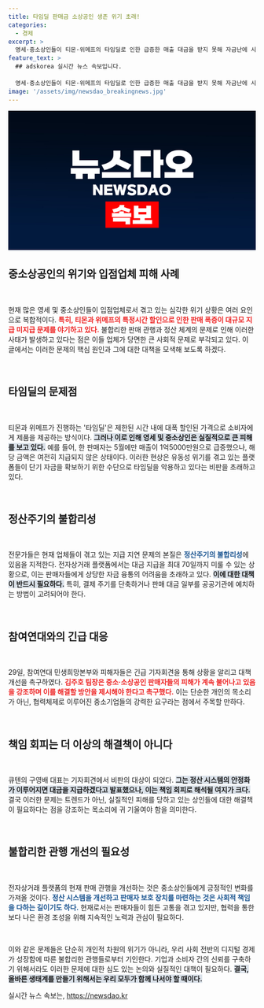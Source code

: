 ```yaml
---
title: 타임딜 판매금 소상공인 생존 위기 초래!
categories:
  - 경제
excerpt: >
  영세·중소상인들이 티몬·위메프의 타임딜로 인한 급증한 매출 대금을 받지 못해 자금난에 시달리고 있습니다. 불합리한 판매 관행을 개선하라는 목소리가 높아지고 있는 가운데, 피해자들은 대책 마련을 촉구하고 나섰습니다!
feature_text: >
  ## adskorea 실시간 뉴스 속보입니다.

  영세·중소상인들이 티몬·위메프의 타임딜로 인한 급증한 매출 대금을 받지 못해 자금난에 시달리고 있습니다. 불합리한 판매 관행을 개선하라는 목소리가 높아지고 있는 가운데, 피해자들은 대책 마련을 촉구하고 나섰습니다!
image: '/assets/img/newsdao_breakingnews.jpg'
---
```


<p><img src="/assets/img/newsdao_breakingnews.jpg" alt="adskorea 속보" /></p>

<h2 data-ke-size="size26">중소상공인의 위기와 입점업체 피해 사례</h2>

<p data-ke-size="size16">&nbsp;</p>

<p>현재 많은 영세 및 중소상인들이 입점업체로서 겪고 있는 심각한 위기 상황은 여러 요인으로 복합적이다. <b><span style="color: #ee2323;">특히, 티몬과 위메프의 특정시간 할인으로 인한 판매 폭증이 대규모 지급 미지급 문제를 야기하고 있다.</span></b> 불합리한 판매 관행과 정산 체계의 문제로 인해 이러한 사태가 발생하고 있다는 점은 이들 업체가 당면한 큰 사회적 문제로 부각되고 있다. 이 글에서는 이러한 문제의 핵심 원인과 그에 대한 대책을 모색해 보도록 하겠다.</p>

<p data-ke-size="size16">&nbsp;</p>

<h2 data-ke-size="size26">타임딜의 문제점</h2>

<p data-ke-size="size16">&nbsp;</p>

<p>티몬과 위메프가 진행하는 '타임딜'은 제한된 시간 내에 대폭 할인된 가격으로 소비자에게 제품을 제공하는 방식이다. <b><span style="background-color: #21538527;">그러나 이로 인해 영세 및 중소상인은 실질적으로 큰 피해를 보고 있다.</span></b> 예를 들어, 한 판매자는 5월에만 매출이 1억5000만원으로 급증했으나, 해당 금액은 여전히 지급되지 않은 상태이다. 이러한 현상은 유동성 위기를 겪고 있는 플랫폼들이 단기 자금을 확보하기 위한 수단으로 타임딜을 악용하고 있다는 비판을 초래하고 있다.</p>

<p data-ke-size="size16">&nbsp;</p>

<h2 data-ke-size="size26">정산주기의 불합리성</h2>

<p data-ke-size="size16">&nbsp;</p>

<p>전문가들은 현재 업체들이 겪고 있는 지급 지연 문제의 본질은 <b><span style="color: #1a5490;">정산주기의 불합리성</span></b>에 있음을 지적한다. 전자상거래 플랫폼에서는 대금 지급을 최대 70일까지 미룰 수 있는 상황으로, 이는 판매자들에게 상당한 자금 융통의 어려움을 초래하고 있다. <b><span style="background-color: #21538527;">이에 대한 대책이 반드시 필요하다.</span></b> 특히, 결제 주기를 단축하거나 판매 대금 일부를 공공기관에 예치하는 방법이 고려되어야 한다.</p>

<p data-ke-size="size16">&nbsp;</p>

<h2 data-ke-size="size26">참여연대와의 긴급 대응</h2>

<p data-ke-size="size16">&nbsp;</p>

<p>29일, 참여연대 민생희망본부와 피해자들은 긴급 기자회견을 통해 상황을 알리고 대책 개선을 촉구하였다. <b><span style="color: #ee2323;">김주호 팀장은 중소·소상공인 판매자들의 피해가 계속 불어나고 있음을 강조하며 이를 해결할 방안을 제시해야 한다고 촉구했다.</span></b> 이는 단순한 개인의 목소리가 아닌, 협력체제로 이루어진 중소기업들의 강력한 요구라는 점에서 주목할 만하다.</p>

<p data-ke-size="size16">&nbsp;</p>

<h2 data-ke-size="size26">책임 회피는 더 이상의 해결책이 아니다</h2>

<p data-ke-size="size16">&nbsp;</p>

<p>큐텐의 구영배 대표는 기자회견에서 비판의 대상이 되었다. <b><span style="background-color: #21538527;">그는 정산 시스템의 안정화가 이루어지면 대금을 지급하겠다고 발표했으나, 이는 책임 회피로 해석될 여지가 크다.</span></b> 결국 이러한 문제는 트렌드가 아닌, 실질적인 피해를 당하고 있는 상인들에 대한 해결책이 필요하다는 점을 강조하는 목소리에 귀 기울여야 함을 의미한다.</p>

<p data-ke-size="size16">&nbsp;</p>

<h2 data-ke-size="size26">불합리한 관행 개선의 필요성</h2>

<p data-ke-size="size16">&nbsp;</p>

<p>전자상거래 플랫폼의 현재 판매 관행을 개선하는 것은 중소상인들에게 긍정적인 변화를 가져올 것이다. <b><span style="color: #1a5490;">정산 시스템을 개선하고 판매자 보호 장치를 마련하는 것은 사회적 책임을 다하는 길이기도 하다.</span></b> 현재로서는 판매자들이 힘든 고통을 겪고 있지만, 협력을 통한 보다 나은 환경 조성을 위해 지속적인 노력과 관심이 필요하다.</p>

<p data-ke-size="size16">&nbsp;</p>

<p>이와 같은 문제들은 단순히 개인적 차원의 위기가 아니라, 우리 사회 전반의 디지털 경제가 성장함에 따른 불합리한 관행들로부터 기인한다. 기업과 소비자 간의 신뢰를 구축하기 위해서라도 이러한 문제에 대한 심도 있는 논의와 실질적인 대책이 필요하다. <b><span style="background-color: #21538527;">결국, 올바른 생태계를 만들기 위해서는 우리 모두가 함께 나서야 할 때이다.</span></b></p>
실시간 뉴스 속보는, <a href="https://newsdao.kr" rel="dofollow">https://newsdao.kr</a>


